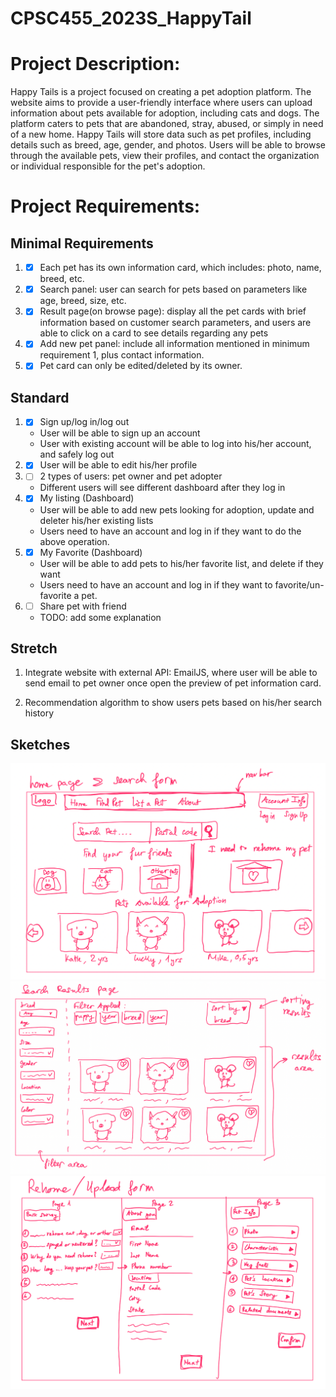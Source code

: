 # CPSC455_2023S_HappyTail

# Project Description:
Happy Tails is a project focused on creating a pet adoption platform. The website aims to provide a user-friendly interface where users can upload information about pets available for adoption, including cats and dogs. The platform caters to pets that are abandoned, stray, abused, or simply in need of a new home. Happy Tails will store data such as pet profiles, including details such as breed, age, gender, and photos. Users will be able to browse through the available pets, view their profiles, and contact the organization or individual responsible for the pet's adoption.

# Project Requirements:

## Minimal Requirements
1. - [x] Each pet has its own information card, which includes: photo, name, breed, etc.

2. - [x]  Search panel: user can search for pets based on parameters like age, breed, size, etc.

3. - [x] Result page(on browse page): display all the pet cards with brief information based on customer search parameters, and users are able to click on a card to see details regarding any pets

4. - [x] Add new pet panel: include all information mentioned in minimum requirement 1, plus contact information. 

5. - [x] Pet card can only be edited/deleted by its owner.

## Standard
1. - [x] Sign up/log in/log out
   - User will be able to sign up an account
   - User with existing account will be able to log into his/her account, and safely log out
   
2. - [x] User will be able to edit his/her profile

3. - [ ] 2 types of users: pet owner and pet adopter
   - Different users will see different dashboard after they log in
   
4. - [x] My listing (Dashboard)
   - User will be able to add new pets looking for adoption, update and deleter his/her existing lists
   - Users need to have an account and log in if they want to do the above operation.

5. - [x] My Favorite (Dashboard)
   - User will be able to add pets to his/her favorite list, and delete if they want
   - Users need to have an account and log in if they want to favorite/un-favorite a pet.

6. - [ ] Share pet with friend
   - TODO: add some explanation


## Stretch
1. Integrate website with external API: EmailJS, where user will be able to send email to pet owner once open the preview of pet information card.
   
2. Recommendation algorithm to show users pets based on his/her search history

## Sketches
![home_page](docs/resources/home_page.png)
![result_page](docs/resources/result_page.png)
![upload_page](docs/resources/upload_page.png)
